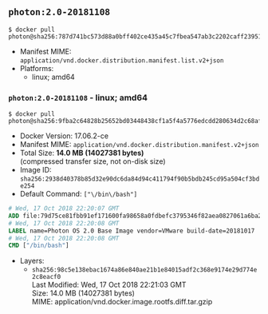 ## `photon:2.0-20181108`

```console
$ docker pull photon@sha256:787d741bc573d88a0bff402ce435a45c7fbea547ab3c2202caff23951a4297c8
```

-	Manifest MIME: `application/vnd.docker.distribution.manifest.list.v2+json`
-	Platforms:
	-	linux; amd64

### `photon:2.0-20181108` - linux; amd64

```console
$ docker pull photon@sha256:9fba2c64828b25652bd03448438cf1a5f4a5776edcdd280634d2c68afeba77a9
```

-	Docker Version: 17.06.2-ce
-	Manifest MIME: `application/vnd.docker.distribution.manifest.v2+json`
-	Total Size: **14.0 MB (14027381 bytes)**  
	(compressed transfer size, not on-disk size)
-	Image ID: `sha256:2938d40378b85d32e90dc6da84d94c411794f90b5bdb245cd95a504cf3bde254`
-	Default Command: `["\/bin\/bash"]`

```dockerfile
# Wed, 17 Oct 2018 22:20:07 GMT
ADD file:79d75ce81fbb91ef171600fa98658a0fdbefc3795346f82aea0827061a6ba27f in / 
# Wed, 17 Oct 2018 22:20:08 GMT
LABEL name=Photon OS 2.0 Base Image vendor=VMware build-date=20181017
# Wed, 17 Oct 2018 22:20:08 GMT
CMD ["/bin/bash"]
```

-	Layers:
	-	`sha256:98c5e138ebac1674a86e840ae21b1e84015adf2c368e9174e29d774e2c8eacf0`  
		Last Modified: Wed, 17 Oct 2018 22:21:03 GMT  
		Size: 14.0 MB (14027381 bytes)  
		MIME: application/vnd.docker.image.rootfs.diff.tar.gzip
